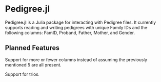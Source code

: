 # Pedigree.jl

Pedigree.jl is a Julia package for interacting with Pedigree files. It currently supports reading and writing pedigrees with unique Family IDs and the following columns: FamID, Proband, Father, Mother, and Gender.

## Planned Features

Support for more or fewer columns instead of assuming the previously mentioned 5 are all present.

Support for trios.
